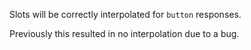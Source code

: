 Slots will be correctly interpolated for `button` responses.

Previously this resulted in no interpolation due to a bug.